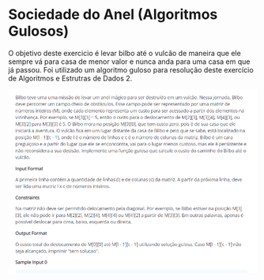 # Sociedade do Anel (Algoritmos Gulosos)

O objetivo deste exercicio é levar bilbo até o vulcão de maneira que ele sempre vá para casa de menor valor e nunca anda para uma casa em que já passou. Foi utilizado um algoritmo guloso para resolução deste exercício de Algoritmos e Estrutras de Dados 2.

![exercicio](https://github.com/NailsonChagas/Sociedade-do-Anel/blob/main/exercicio.png)
